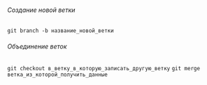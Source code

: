 ###### Создание новой ветки
`git branch -b название_новой_ветки`

###### Объединение веток
`git checkout в_ветку_в_которую_записать_другую_ветку`
`git merge ветка_из_которой_получить_данные`


